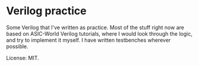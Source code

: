 # Verilog practice

Some Verilog that I've written as practice. Most of the stuff right now are
based on ASIC-World Verilog tutorials, where I would look through the logic, and
try to implement it myself. I have written testbenches wherever possible.

License: MIT.
